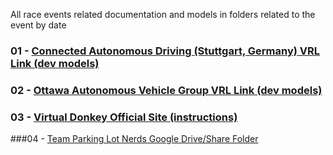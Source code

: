 All race events related documentation and models in folders related to the event by date

### 01 - [Connected Autonomous Driving (Stuttgart, Germany) VRL Link (dev models)](https://github.com/connected-autonomous-mobility/40-VirtualRacing)

### 02 - [Ottawa Autonomous Vehicle Group VRL Link (dev models)](https://github.com/Ottawa-Autonomous-Vehicle-Group/Simulator_racer)

### 03 - [Virtual Donkey Official Site (instructions)](https://docs.donkeycar.com/guide/simulator/#my-virtual-donkey)

###04 - [Team Parking Lot Nerds Google Drive/Share Folder](https://drive.google.com/drive/u/1/folders/114vtkYxHFgTH4FBK0TLqwbsI0SnhLp4s)
